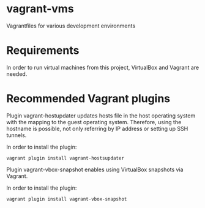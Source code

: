 # vagrant-vms
Vagrantfiles for various development environments

# Requirements
In order to run virtual machines from this project, VirtualBox and Vagrant are needed.

# Recommended Vagrant plugins

Plugin vagrant-hostupdater updates hosts file in the host operating system with the mapping to the guest operating system. Therefore, using the hostname is possible, not only referring by IP address or setting up SSH tunnels.

In order to install the plugin:
```
vagrant plugin install vagrant-hostsupdater
```

Plugin vagrant-vbox-snapshot enables using VirtualBox snapshots via Vagrant.

In order to install the plugin:
```
vagrant plugin install vagrant-vbox-snapshot
```
